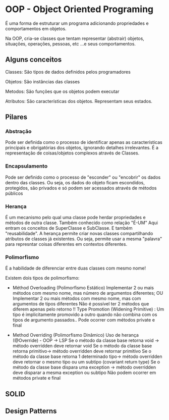 # OOP - Object Oriented Programing

É uma forma de estruturar um programa adicionando propriedades e comportamentos em objetos.

Na OOP, cria-se classes que tentam representar (abstrair) objetos, situações, operações, pessoas, etc ...e seus comportamentos. 

## Alguns conceitos

Classes: São tipos de dados definidos pelos programadores

Objetos: São instâncias das classes

Metodos: São funções que os objetos podem executar

Atributos: São características dos objetos. Representam seus estados.

## Pilares

### Abstração
Pode ser definida como o processo de identificar apenas as características principais e obrigatórias dos objetos, ignorando detalhes irrelevantes.
É a representação de coisas/objetos complexos através de Classes.

### Encapsulamento
Pode ser definido como o processo de "esconder" ou "encobrir" os dados dentro das classes. Ou seja, os dados do objeto ficam escondidos, protegidos, são privados e só podem ser acessados através de métodos públicos

### Herança
É um mecanismo pelo qual uma classe pode herdar propriedades e métodos de outra classe. Também conhecido como relação "É-UM"
Aqui entram os conceitos de SuperClasse e SubClasse. E também "reusabilidade".
A herança permite criar novas classes compartilhando atributos de classes já existentes. Ou seja, permite usar a mesma "palavra" para represntar coisas diferentes em contextos diferentes.

### Polimorfismo
É a habilidade de diferenciar entre duas classes com mesmo nome!

Existem dois tipos de polimorfismo:

- Méthod Overloading (Polimorfismo Estático)
Implementar 2 ou mais métodos com mesmo nome, mas número de argumentos diferentes; OU
Implementar 2 ou mais métodos com mesmo nome, mas com argumentos de tipos diferentes
Não é possível ter 2 métodos que diferem apenas pelo retorno !!
Type Promotion (Widening Primitive) : Um tipo é implicitamente promovido a outro quando não combina com os tipos de argumento passados..
Pode ocorrer com métodos private e final

- Method Overriding (Polimorfismo Dinâmico) 
Uso de herança (@Override) - OOP -> LSP
Se o método da classe base retorna void ->  método overridden deve retornar void
Se o método da classe base retorna primitivo->  método overridden deve retornar primitivo
Se o método da classe base retorna 1 determinado tipo->  método overridden deve retornar o mesmo tipo ou um subtipo (covariant return type)
Se o método da classe base dispara uma exception ->  método overridden deve disparar a mesma exception ou subtipo
Não podem ocorrer em métodos private e final




## SOLID



## Design Patterns

